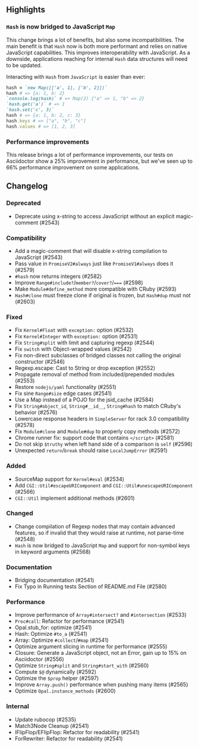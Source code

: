 <!--
### Internal
### Added
### Removed
### Deprecated
### Performance
### Fixed
### Documentation
-->

## Highlights

### `Hash` is now bridged to JavaScript `Map`

This change brings a lot of benefits, but also some incompatibilities. The main benefit is that `Hash` now is both more performant and relies on native JavaScript capabilities.
This improves interoperability with JavaScript. As a downside, applications reaching for internal `Hash` data structures will need to be updated.

Interacting with `Hash` from `JavaScript` is easier than ever:

```ruby
hash = `new Map([['a', 1], ['b', 2]])`
hash # => {a: 1, b: 2}
`console.log(hash)` # => Map(2) {"a" => 1, "b" => 2}
`hash.get('a')` # => 1
`hash.set('c', 3)`
hash # => {a: 1, b: 2, c: 3}
hash.keys # => ["a", "b", "c"]
hash.values # => [1, 2, 3]
```

### Performance improvements

This release brings a lot of performance improvements, our tests on Asciidoctor show a 25% improvement in performance, but we've seen up to 66% performance improvement on some applications.

## Changelog

### Deprecated

- Deprecate using x-string to access JavaScript without an explicit magic-comment (#2543)

### Compatibility

- Add a magic-comment that will disable x-string compilation to JavaScript (#2543)
- Pass value in `PromiseV2#always` just like `PromiseV1#always` does it (#2579)
- `#hash` now returns integers (#2582)
- Improve `Range#include?`/`member?`/`cover?`/`===` (#2598)
- Make `Module#define_method` more compatible with CRuby (#2593)
- `Hash#clone` must freeze clone if original is frozen, but `Hash#dup` must not (#2603)

### Fixed

- Fix `Kernel#Float` with `exception:` option (#2532)
- Fix `Kernel#Integer` with `exception:` option (#2531)
- Fix `String#split` with limit and capturing regexp (#2544)
- Fix `switch` with Object-wrapped values (#2542)
- Fix non-direct subclasses of bridged classes not calling the original constructor (#2546)
- Regexp.escape: Cast to String or drop exception (#2552)
- Propagate removal of method from included/prepended modules (#2553)
- Restore `nodejs/yaml` functionality (#2551)
- Fix sine `Range#size` edge cases (#2541)
- Use a Map instead of a POJO for the jsid_cache (#2584)
- Fix `String#object_id`, `String#__id__`, `String#hash` to match CRuby's behavior (#2576)
- Lowercase response headers in `SimpleServer` for rack 3.0 compatibility (#2578)
- Fix `Module#clone` and `Module#dup` to properly copy methods (#2572)
- Chrome runner fix: support code that contains `</script>` (#2581)
- Do not skip `$truthy` when left hand side of a comparison is `self` (#2596)
- Unexpected `return`/`break` should raise `LocalJumpError` (#2591)

### Added

- SourceMap support for `Kernel#eval` (#2534)
- Add `CGI::Util#escapeURIComponent` and `CGI::Util#unescapeURIComponent` (#2566)
- `CGI::Util` implement additional methods (#2601)

### Changed

- Change compilation of Regexp nodes that may contain advanced features, so if invalid that they would raise at runtime, not parse-time (#2548)
- `Hash` is now bridged to JavaScript `Map` and support for non-symbol keys in keyword arguments (#2568)

### Documentation

- Bridging documentation (#2541)
- Fix Typo in Running tests Section of README.md File (#2580)

### Performance

- Improve performance of `Array#intersect?` and `#intersection` (#2533)
- `Proc#call`: Refactor for performance (#2541)
- Opal.stub_for: optimize (#2541)
- Hash: Optimize `#to_a` (#2541)
- Array: Optimize `#collect`/`#map` (#2541)
- Optimize argument slicing in runtime for performance (#2555)
- Closure: Generate a JavaScript object, not an Error, gain up to 15% on Asciidoctor (#2556)
- Optimize `String#split` and `String#start_with` (#2560)
- Compute `$@` dynamically (#2592)
- Optimize the `$prop` helper (#2597)
- Improve `Array.push()` performance when pushing many items (#2565)
- Optimize `Opal.instance_methods` (#2600)

### Internal

- Update rubocop (#2535)
- Match3Node Cleanup (#2541)
- IFlipFlop/EFlipFlop: Refactor for readability (#2541)
- ForRewriter: Refactor for readability (#2541)

